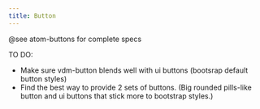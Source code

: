 ```yaml
---
title: Button
---
```


@see atom-buttons for complete specs

TO DO:

* Make sure vdm-button blends well with ui buttons (bootsrap default button styles)
* Find the  best way to provide 2 sets of buttons. (Big rounded pills-like button and ui buttons that stick more to bootstrap styles.)

